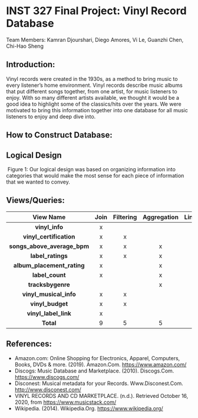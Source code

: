 # INST 327 Final Project: Vinyl Record Database <br>

Team Members: Kamran Djourshari, Diego Amores, Vi Le, Guanzhi Chen, Chi-Hao Sheng <br>

## Introduction:

Vinyl records were created in the 1930s, as a method to bring music to every listener’s home environment. Vinyl records describe music albums that put different songs together, from one artist, for music listeners to enjoy. With so many different artists available, we thought it would be a good idea to highlight some of the classics/hits over the years. We were motivated to bring this information together into one database for all music listeners to enjoy and deep dive into.

## How to Construct Database:


## Logical Design

![]()
Figure 1: Our logical design was based on organizing information into categories that would make the most sense for each piece of information that we wanted to convey. <br>

## Views/Queries:
| View Name                     | Join | Filtering | Aggregation | Linking | Subquery |
|:-----------------------------:|:----:|:---------:|:-----------:|:-------:|:--------:|
| **vinyl_info**                | x    |           |             |         |          |
| **vinyl_certification**       | x    | x         |             |         |          |
| **songs_above_average_bpm**   | x    | x         | x           |         | x        |
| **label_ratings**             | x    | x         | x           | x       |          |
| **album_placement_rating**    | x    |           | x           |         | x        |
| **label_count**               | x    |           | x           |         |          |
| **tracksbygenre**             |      |           | x           |         |          |
| **vinyl_musical_info**        | x    | x         |             |         |          |
| **vinyl_budget**              | x    | x         |             |         |          |
| **vinyl_label_link**          | x    |           |             |         |          |
| **Total**                     | 9    | 5         | 5           | 2       | 2        |

## References:
- Amazon.com: Online Shopping for Electronics, Apparel, Computers, Books, DVDs & more. (2019). Amazon.Com. https://www.amazon.com/
- Discogs: Music Database and Marketplace. (2010). Discogs.Com. https://www.discogs.com/
- Disconest: Musical metadata for your Records. Www.Disconest.Com. http://www.disconest.com/
- VINYL RECORDS AND CD MARKETPLACE. (n.d.). Retrieved October 16, 2020, from https://www.musicstack.com/
- Wikipedia. (2014). Wikipedia.Org. https://www.wikipedia.org/

